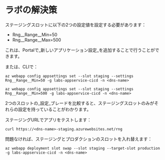 # ラボの解決策

ステージングスロットに以下の2つの設定値を設定する必要があります：

- Rng__Range__Min=50
- Rng__Range__Max=500

これは、Portalで_新しいアプリケーション設定_を追加することで行うことができます。

または、CLIで：



```
az webapp config appsettings set --slot staging --settings Rng__Range__Min=50 -g labs-appservice-cicd -n <dns-name>

az webapp config appsettings set --slot staging --settings Rng__Range__Min=500 -g labs-appservice-cicd -n <dns-name>
```


2つのスロットの_設定_ブレードを比較すると、ステージングスロットのみがそれらの設定を持っていることがわかります。

ステージングURLでアプリをテストします：



```
curl https://<dns-name>-staging.azurewebsites.net/rng
```


問題なければ、ステージングとプロダクションのスロットを入れ替えます：



```
az webapp deployment slot swap --slot staging --target-slot production -g labs-appservice-cicd -n <dns-name>
```
